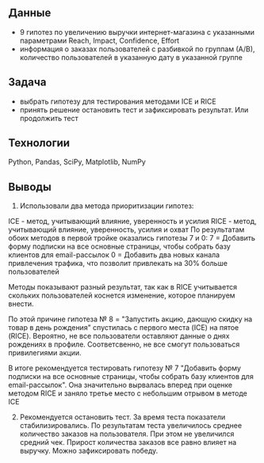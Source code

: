 ## Данные
- 9 гипотез по увеличению выручки интернет-магазина с указанными параметрами Reach, Impact, Confidence, Effort
- информация о заказах пользователей с разбивкой по группам (А/В), количество пользователей в указанную дату в указанной группе
## Задача
- выбрать гипотезу для тестирования методами ICE и RICE
- принять решение остановить тест и зафиксировать результат. Или продолжить тест
## Технологии
Python, Pandas, SciPy, Matplotlib, NumPy
## Выводы
1. Использовали два метода приоритизации гипотез:

ICE - метод, учитывающий влияние, уверенность и усилия
RICE - метод, учитывающий влияние, уверенность, усилия и охват
По результатам обоих методов в первой тройке оказались гипотезы 7 и 0: 7 = Добавить форму подписки на все основные страницы, чтобы собрать базу клиентов для email-рассылок 0 = Добавить два новых канала привлечения трафика, что позволит привлекать на 30% больше пользователей

Методы показывают разный результат, так как в RICE учитывается скольких пользователей коснется изменение, которое планируем внести.

По этой причине гипотеза № 8 = "Запустить акцию, дающую скидку на товар в день рождения" спустилась с первого места (ICE) на пятое (RICE). Вероятно, не все пользователи оставляют данные о днях рождениях в профиле. Соответсвенно, не все смогут пользоваться привилегиями акции.

В итоге рекомендуется тестировать гипотезу № 7 "Добавить форму подписки на все основные страницы, чтобы собрать базу клиентов для email-рассылок". Она значительно вырвалась вперед при оценке методом RICE и заняло третье место с небольшим отрывом в методе ICE

2. Рекомендуется остановить тест. За время теста показатели стабилизировались. По результатам теста увеличилось среднее количество заказов на пользователя. При этом не увеличился средний чек. Прирост количества заказов все равно влияет на выручку. Можно зафиксировать победу. 
